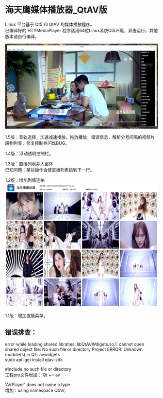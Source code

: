 # 海天鹰媒体播放器_QtAV版
Linux 平台基于 Qt5 和 QtAV 的媒体播放程序。  
已编译好的 HTYMediaPlayer 程序适用64位Linux系统Qt5环境，双击运行，其他版本请自行编译。  

![alt](preview.jpg)  

1.5版：音轨选择，加速减速播放，拖放播放，错误信息，解析分号间隔的视频片段到列表，修复控制栏闪烁BUG。  

1.4版：浮动透明控制栏。

1.3版：直播列表并入窗体  
已知问题：某些操作会使直播列表跳到下一行。  

1.2版：增加剧情连拍  
![alt](summary.jpg)  

1.1版：增加直播菜单。

## 错误排查：
error while loading shared libraties: libQtAVWdigets.so.1: cannot open shared object file: No such file or directory
Project ERROR: Unknown module(s) in QT: avwidgets  
sudo apt-get install qtav-sdk  

\#include <QtAV> no such file or directory  
工程pro文件增加： Qt += av  

'AVPlayer' does not name a type  
增加：using namespace QtAV;  
